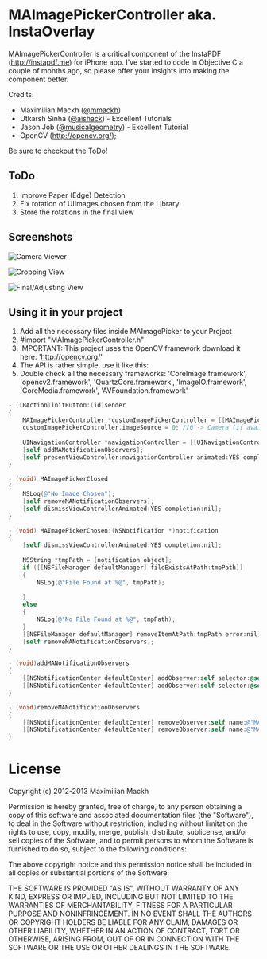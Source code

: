 # MAImagePickerController aka. InstaOverlay

MAImagePickerController is a critical component of the InstaPDF (http://instapdf.me) for iPhone app. I've started to code in Objective C a couple of months ago, so please
offer your insights into making the component better.

Credits:
- Maximilian Mackh (<a href="http://twitter.com/mmackh">@mmackh</a>)
- Utkarsh Sinha (<a href="http://twitter.com/aishack">@aishack</a>) - Excellent Tutorials
- Jason Job (<a href="https://twitter.com/musicalgeometry">@musicalgeometry</a>) - Excellent Tutorial
- OpenCV (<a href="http://opencv.org/">http://opencv.org/</a>);

Be sure to checkout the ToDo!

## ToDo

1. Improve Paper (Edge) Detection
2. Fix rotation of UIImages chosen from the Library
3. Store the rotations in the final view


## Screenshots

![Camera Viewer](https://github.com/mmackh/MAImagePickerController-of-InstaPDF/blob/master/screen1.PNG?raw=true "Take an image")

![Cropping View](https://github.com/mmackh/MAImagePickerController-of-InstaPDF/blob/master/srcreen2.PNG?raw=true "Crop")

![Final/Adjusting View](https://github.com/mmackh/MAImagePickerController-of-InstaPDF/blob/master/screen3.PNG?raw=true "Adjust the image, rotate, filter and confirm.")

## Using it in your project

1. Add all the necessary files inside MAImagePicker to your Project
2. #import "MAImagePickerController.h"
3. IMPORTANT: This project uses the OpenCV framework download it here: 'http://opencv.org/'
4. The API is rather simple, use it like this:
5. Double check all the necessary frameworks: 'CoreImage.framework', 'opencv2.framework', 'QuartzCore.framework', 'ImageIO.framework', 'CoreMedia.framework', 'AVFoundation.framework'

```objective-c
- (IBAction)initButton:(id)sender
{
    MAImagePickerController *customImagePickerController = [[MAImagePickerController alloc] init];
    customImagePickerController.imageSource = 0; //0 -> Camera (if available), 1 -> Library
    
    UINavigationController *navigationController = [[UINavigationController alloc] initWithRootViewController:customImagePickerController];
    [self addMANotificationObservers];
    [self presentViewController:navigationController animated:YES completion:nil];
}

- (void) MAImagePickerClosed
{
    NSLog(@"No Image Chosen");
    [self removeMANotificationObservers];
    [self dismissViewControllerAnimated:YES completion:nil];
}

- (void) MAImagePickerChosen:(NSNotification *)notification
{
    [self dismissViewControllerAnimated:YES completion:nil];
    
    NSString *tmpPath = [notification object];
    if ([[NSFileManager defaultManager] fileExistsAtPath:tmpPath])
    {
        NSLog(@"File Found at %@", tmpPath);
        
    }
    else
    {
        NSLog(@"No File Found at %@", tmpPath);
    }
    [[NSFileManager defaultManager] removeItemAtPath:tmpPath error:nil];
    [self removeMANotificationObservers];
}

- (void)addMANotificationObservers
{
    [[NSNotificationCenter defaultCenter] addObserver:self selector:@selector(MAImagePickerClosed) name:@"MAIPCFail" object:nil];
    [[NSNotificationCenter defaultCenter] addObserver:self selector:@selector(MAImagePickerChosen:) name:@"MAIPCSuccess" object:nil];
}

- (void)removeMANotificationObservers
{
    [[NSNotificationCenter defaultCenter] removeObserver:self name:@"MAIPCFail" object:nil];
    [[NSNotificationCenter defaultCenter] removeObserver:self name:@"MAIPCSuccess" object:nil];
}
```

# License
Copyright (c) 2012-2013 Maximilian Mackh

Permission is hereby granted, free of charge, to any person obtaining a copy of this software and associated documentation files (the "Software"), to deal in the Software without restriction, including without limitation the rights to use, copy, modify, merge, publish, distribute, sublicense, and/or sell copies of the Software, and to permit persons to whom the Software is furnished to do so, subject to the following conditions:

The above copyright notice and this permission notice shall be included in all copies or substantial portions of the Software.

THE SOFTWARE IS PROVIDED "AS IS", WITHOUT WARRANTY OF ANY KIND, EXPRESS OR IMPLIED, INCLUDING BUT NOT LIMITED TO THE WARRANTIES OF MERCHANTABILITY, FITNESS FOR A PARTICULAR PURPOSE AND NONINFRINGEMENT. IN NO EVENT SHALL THE AUTHORS OR COPYRIGHT HOLDERS BE LIABLE FOR ANY CLAIM, DAMAGES OR OTHER LIABILITY, WHETHER IN AN ACTION OF CONTRACT, TORT OR OTHERWISE, ARISING FROM, OUT OF OR IN CONNECTION WITH THE SOFTWARE OR THE USE OR OTHER DEALINGS IN THE SOFTWARE.